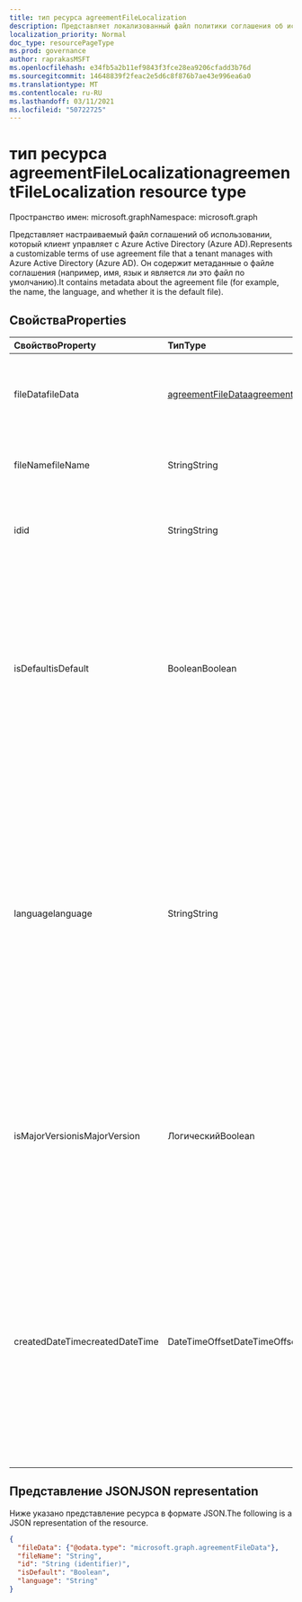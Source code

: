 ```yaml
---
title: тип ресурса agreementFileLocalization
description: Представляет локализованный файл политики соглашения об использовании в Azure Active Directory (Azure AD).
localization_priority: Normal
doc_type: resourcePageType
ms.prod: governance
author: raprakasMSFT
ms.openlocfilehash: e34fb5a2b11ef9843f3fce28ea9206cfadd3b76d
ms.sourcegitcommit: 14648839f2feac2e5d6c8f876b7ae43e996ea6a0
ms.translationtype: MT
ms.contentlocale: ru-RU
ms.lasthandoff: 03/11/2021
ms.locfileid: "50722725"
---
```

# <a name="agreementfilelocalization-resource-type"></a><span data-ttu-id="bd4b9-103">тип ресурса agreementFileLocalization</span><span class="sxs-lookup"><span data-stu-id="bd4b9-103">agreementFileLocalization resource type</span></span>

<span data-ttu-id="bd4b9-104">Пространство имен: microsoft.graph</span><span class="sxs-lookup"><span data-stu-id="bd4b9-104">Namespace: microsoft.graph</span></span>

<span data-ttu-id="bd4b9-105">Представляет настраиваемый файл соглашений об использовании, который клиент управляет с Azure Active Directory (Azure AD).</span><span class="sxs-lookup"><span data-stu-id="bd4b9-105">Represents a customizable terms of use agreement file that a tenant manages with Azure Active Directory (Azure AD).</span></span> <span data-ttu-id="bd4b9-106">Он содержит метаданные о файле соглашения (например, имя, язык и является ли это файл по умолчанию).</span><span class="sxs-lookup"><span data-stu-id="bd4b9-106">It contains metadata about the agreement file (for example, the name, the language, and whether it is the default file).</span></span>

## <a name="properties"></a><span data-ttu-id="bd4b9-107">Свойства</span><span class="sxs-lookup"><span data-stu-id="bd4b9-107">Properties</span></span>
| <span data-ttu-id="bd4b9-108">Свойство</span><span class="sxs-lookup"><span data-stu-id="bd4b9-108">Property</span></span>     | <span data-ttu-id="bd4b9-109">Тип</span><span class="sxs-lookup"><span data-stu-id="bd4b9-109">Type</span></span>        | <span data-ttu-id="bd4b9-110">Описание</span><span class="sxs-lookup"><span data-stu-id="bd4b9-110">Description</span></span> |
|:-------------|:------------|:------------|
|<span data-ttu-id="bd4b9-111">fileData</span><span class="sxs-lookup"><span data-stu-id="bd4b9-111">fileData</span></span>|[<span data-ttu-id="bd4b9-112">agreementFileData</span><span class="sxs-lookup"><span data-stu-id="bd4b9-112">agreementFileData</span></span>](agreementfiledata.md)|<span data-ttu-id="bd4b9-113">Данные, которые представляют условия использования документа PDF.</span><span class="sxs-lookup"><span data-stu-id="bd4b9-113">Data that represents the terms of use PDF document.</span></span> <span data-ttu-id="bd4b9-114">Только для чтения.</span><span class="sxs-lookup"><span data-stu-id="bd4b9-114">Read-only.</span></span>|
|<span data-ttu-id="bd4b9-115">fileName</span><span class="sxs-lookup"><span data-stu-id="bd4b9-115">fileName</span></span>|<span data-ttu-id="bd4b9-116">String</span><span class="sxs-lookup"><span data-stu-id="bd4b9-116">String</span></span>|<span data-ttu-id="bd4b9-117">Имя файла соглашения (например, TOU.pdf).</span><span class="sxs-lookup"><span data-stu-id="bd4b9-117">Name of the agreement file (for example, TOU.pdf).</span></span> <span data-ttu-id="bd4b9-118">Только для чтения.</span><span class="sxs-lookup"><span data-stu-id="bd4b9-118">Read-only.</span></span>|
|<span data-ttu-id="bd4b9-119">id</span><span class="sxs-lookup"><span data-stu-id="bd4b9-119">id</span></span>|<span data-ttu-id="bd4b9-120">String</span><span class="sxs-lookup"><span data-stu-id="bd4b9-120">String</span></span>|<span data-ttu-id="bd4b9-121">Идентификатор объекта agreementFileLocalization.</span><span class="sxs-lookup"><span data-stu-id="bd4b9-121">The identifier of the agreementFileLocalization object.</span></span> <span data-ttu-id="bd4b9-122">Только для чтения.</span><span class="sxs-lookup"><span data-stu-id="bd4b9-122">Read-only.</span></span>|
|<span data-ttu-id="bd4b9-123">isDefault</span><span class="sxs-lookup"><span data-stu-id="bd4b9-123">isDefault</span></span>|<span data-ttu-id="bd4b9-124">Boolean</span><span class="sxs-lookup"><span data-stu-id="bd4b9-124">Boolean</span></span>| <span data-ttu-id="bd4b9-125">Если ни один из языков не соответствует предпочтениям клиента, указывает, что это файл соглашения по умолчанию.</span><span class="sxs-lookup"><span data-stu-id="bd4b9-125">If none of the languages matches the client preference, indicates that this is the default agreement file.</span></span> <span data-ttu-id="bd4b9-126">Если ни один из файлов не помечен как по умолчанию, первый из них рассматривается как по умолчанию.</span><span class="sxs-lookup"><span data-stu-id="bd4b9-126">If none of the files are marked as default, the first one is treated as the default.</span></span> <span data-ttu-id="bd4b9-127">Только для чтения.</span><span class="sxs-lookup"><span data-stu-id="bd4b9-127">Read-only.</span></span>|
|<span data-ttu-id="bd4b9-128">language</span><span class="sxs-lookup"><span data-stu-id="bd4b9-128">language</span></span>|<span data-ttu-id="bd4b9-129">String</span><span class="sxs-lookup"><span data-stu-id="bd4b9-129">String</span></span>|<span data-ttu-id="bd4b9-130">Язык файла соглашения в формате languagecode2-country/regioncode2.</span><span class="sxs-lookup"><span data-stu-id="bd4b9-130">The language of the agreement file in the format languagecode2-country/regioncode2.</span></span> <span data-ttu-id="bd4b9-131">languagecode2 — это код из двух букв более низкого уровня, полученный из ISO 639-1.</span><span class="sxs-lookup"><span data-stu-id="bd4b9-131">languagecode2 is a lowercase two-letter code derived from ISO 639-1.</span></span> <span data-ttu-id="bd4b9-132">country/regioncode2 является производным от ISO 3166 и обычно состоит из двух верхних букв или языкового тега BCP-47 (например, en-US).</span><span class="sxs-lookup"><span data-stu-id="bd4b9-132">country/regioncode2 is derived from ISO 3166 and usually consists of two uppercase letters, or a BCP-47 language tag (for example, en-US).</span></span> <span data-ttu-id="bd4b9-133">Только для чтения.</span><span class="sxs-lookup"><span data-stu-id="bd4b9-133">Read-only.</span></span>|
|<span data-ttu-id="bd4b9-134">isMajorVersion</span><span class="sxs-lookup"><span data-stu-id="bd4b9-134">isMajorVersion</span></span>|<span data-ttu-id="bd4b9-135">Логический</span><span class="sxs-lookup"><span data-stu-id="bd4b9-135">Boolean</span></span>|<span data-ttu-id="bd4b9-136">Указывает, является ли файл соглашения основным обновлением версии.</span><span class="sxs-lookup"><span data-stu-id="bd4b9-136">Indicates whether the agreement file is a major version update.</span></span> <span data-ttu-id="bd4b9-137">Обновления основных версий недействительны для принятия соглашения на соответствующем языке.</span><span class="sxs-lookup"><span data-stu-id="bd4b9-137">Major version updates invalidate the agreement's acceptances on the corresponding language.</span></span> |
|<span data-ttu-id="bd4b9-138">createdDateTime</span><span class="sxs-lookup"><span data-stu-id="bd4b9-138">createdDateTime</span></span>|<span data-ttu-id="bd4b9-139">DateTimeOffset</span><span class="sxs-lookup"><span data-stu-id="bd4b9-139">DateTimeOffset</span></span>|<span data-ttu-id="bd4b9-140">Время даты, представляющее момент создания файла.</span><span class="sxs-lookup"><span data-stu-id="bd4b9-140">The date time representing when the file was created.</span></span> <span data-ttu-id="bd4b9-141">Тип Timestamp представляет сведения о времени и дате с использованием формата ISO 8601 (всегда применяется формат UTC).</span><span class="sxs-lookup"><span data-stu-id="bd4b9-141">The Timestamp type represents date and time information using ISO 8601 format and is always in UTC time.</span></span> <span data-ttu-id="bd4b9-142">Например, значение полуночи 1 января 2014 г. в формате UTC выглядит так: "2014-01-01T00:00:00Z".</span><span class="sxs-lookup"><span data-stu-id="bd4b9-142">For example, midnight UTC on Jan 1, 2014 would look like this: '2014-01-01T00:00:00Z'.</span></span>|

## <a name="json-representation"></a><span data-ttu-id="bd4b9-143">Представление JSON</span><span class="sxs-lookup"><span data-stu-id="bd4b9-143">JSON representation</span></span>

<span data-ttu-id="bd4b9-144">Ниже указано представление ресурса в формате JSON.</span><span class="sxs-lookup"><span data-stu-id="bd4b9-144">The following is a JSON representation of the resource.</span></span>

<!-- {
  "blockType": "resource",
  "optionalProperties": [

  ],
  "@odata.type": "microsoft.graph.agreementFileLocalization"
}-->

```json
{
  "fileData": {"@odata.type": "microsoft.graph.agreementFileData"},
  "fileName": "String",
  "id": "String (identifier)",
  "isDefault": "Boolean",
  "language": "String"
}
```

<!-- uuid: 8fcb5dbc-d5aa-4681-8e31-b001d5168d79
2015-10-25 14:57:30 UTC -->
<!--
{
  "type": "#page.annotation",
  "description": "agreementFileLocalization resource",
  "keywords": "",
  "section": "documentation",
  "tocPath": "",
  "suppressions": []
}
-->
